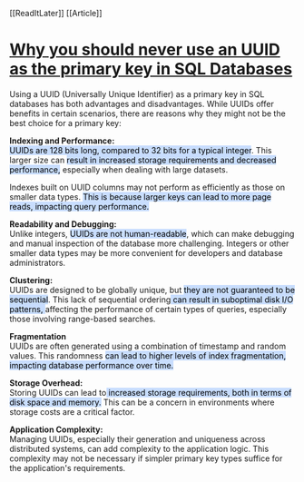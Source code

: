 [[ReadItLater]] [[Article]]

# [Why you should never use an UUID as the primary key in SQL Databases](https://dev.to/frederik_vl/why-you-should-never-use-an-uuid-as-the-primary-key-in-sql-databases-147b?ref=dailydev)

Using a UUID (Universally Unique Identifier) as a primary key in SQL databases has both advantages and disadvantages. While UUIDs offer benefits in certain scenarios, there are reasons why they might not be the best choice for a primary key:

**Indexing and Performance:**  
<mark style="background: #ADCCFFA6;">UUIDs are 128 bits long, compared to 32 bits for a typical integer</mark>. This larger size can <mark style="background: #ADCCFFA6;">result in increased storage requirements and decreased performance,</mark> especially when dealing with large datasets.

Indexes built on UUID columns may not perform as efficiently as those on smaller data types. <mark style="background: #ADCCFFA6;">This is because larger keys can lead to more page reads, impacting query performance.</mark>

**Readability and Debugging:**  
Unlike integers, <mark style="background: #ADCCFFA6;">UUIDs are not human-readable</mark>, which can make debugging and manual inspection of the database more challenging. Integers or other smaller data types may be more convenient for developers and database administrators.

**Clustering:**  
UUIDs are designed to be globally unique, but <mark style="background: #ADCCFFA6;">they are not guaranteed to be sequential</mark>. This lack of sequential ordering<mark style="background: #ADCCFFA6;"> can result in suboptimal disk I/O patterns, </mark>affecting the performance of certain types of queries, especially those involving range-based searches.

**Fragmentation**  
UUIDs are often generated using a combination of timestamp and random values. This randomness <mark style="background: #ADCCFFA6;">can lead to higher levels of index fragmentation, impacting database performance over time.</mark>

**Storage Overhead:**  
Storing UUIDs can lead to<mark style="background: #ADCCFFA6;"> increased storage requirements, both in terms of disk space and memory.</mark> This can be a concern in environments where storage costs are a critical factor.

**Application Complexity:**  
Managing UUIDs, especially their generation and uniqueness across distributed systems, can add complexity to the application logic. This complexity may not be necessary if simpler primary key types suffice for the application's requirements.
